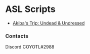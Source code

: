# ASL Scripts
* [Akiba's Trip: Undead & Undressed](https://github.com/C0Y0TL/ASL-Scripts/tree/main/Akiba's%20Trip%20Undead%20%26%20Undressed)
### Contacts
Discord COYOTL#2988
